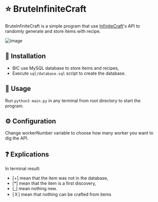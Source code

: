 # ⭐ BruteInfiniteCraft

BruteInfiniteCraft is a simple program that use [InfiniteCraft](https://neal.fun/infinite-craft)'s API to randomly generate and store items with recipe.

![image](https://github.com/SkyWors/BruteInfiniteCraft/assets/70440695/29f791a0-5d5e-49e0-a1d2-282230345927)

## 🔧 Installation

- BIC use MySQL database to store items and recipes,
- Execute ``sql/database.sql`` script to create the database.

## 🤚 Usage

Run ``python3 main.py`` in any terminal from root directory to start the program.

## ⚙️ Configuration

Change workerNumber variable to choose how many worker you want to dig the API.

## ❓ Explications

In terminal result:
- [+] mean that the item was not in the database,
- [*] mean that the item is a first discovery,
- [_] mean nothing new.
- [Ｘ] mean that nothing can be crafted from items
